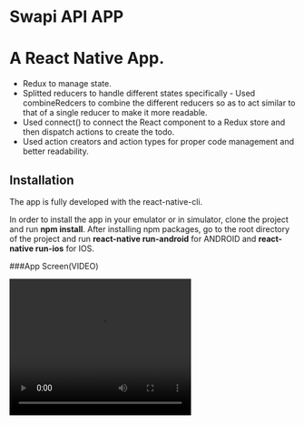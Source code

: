 # Swapi API APP
# A React Native App.

 - Redux to manage state.
 - Splitted reducers to handle different states specifically - Used combineRedcers to combine the different reducers so as to act similar to that of a single reducer to make it more readable.
 - Used connect() to connect the React component to a Redux store and then dispatch actions to create the todo.
 - Used action creators and action types for proper code management and better readability.

## Installation

  The app is fully developed with the react-native-cli. 
  
  In order to install the app in your emulator or in simulator, clone the project and run <b>npm install</b>.
  After installing npm packages, go to the root directory of the project and run <b>react-native run-android</b> for ANDROID and <b>react-native run-ios</b> for IOS.
  
  
  ###App Screen(VIDEO)
  <div>
  <video width="320" height="240" controls>
    <source src="./blob/swapi.webm" type="video/webm">
  </video>
  </div>
